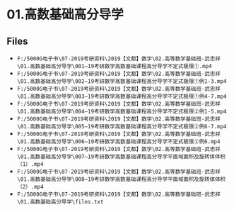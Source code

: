 # 01.高数基础高分导学

## Files

- `F:/5000G电子书\07-2019考研资料\2019【文都】数学\02.高等数学基础班-武忠祥\01.高数基础高分导学\001—19考研数学高数基础课程高分导学不定式极限①.mp4`
- `F:/5000G电子书\07-2019考研资料\2019【文都】数学\02.高等数学基础班-武忠祥\01.高数基础高分导学\002—19考研数学高数基础课程高分导学不定式极限①例1-3.mp4`
- `F:/5000G电子书\07-2019考研资料\2019【文都】数学\02.高等数学基础班-武忠祥\01.高数基础高分导学\003—19考研数学高数基础课程高分导学不定式极限①例4-7.mp4`
- `F:/5000G电子书\07-2019考研资料\2019【文都】数学\02.高等数学基础班-武忠祥\01.高数基础高分导学\004—19考研数学高数基础课程高分导学不定式极限②例1-5.mp4`
- `F:/5000G电子书\07-2019考研资料\2019【文都】数学\02.高等数学基础班-武忠祥\01.高数基础高分导学\005—19考研数学高数基础课程高分导学不定式极限②例6-7.mp4`
- `F:/5000G电子书\07-2019考研资料\2019【文都】数学\02.高等数学基础班-武忠祥\01.高数基础高分导学\006—19考研数学高数基础课程高分导学不定式极限②例6.mp4`
- `F:/5000G电子书\07-2019考研资料\2019【文都】数学\02.高等数学基础班-武忠祥\01.高数基础高分导学\007—19考研数学高数基础课程高分导学平面域面积及旋转体体积（1）.mp4`
- `F:/5000G电子书\07-2019考研资料\2019【文都】数学\02.高等数学基础班-武忠祥\01.高数基础高分导学\008—19考研数学高数基础课程高分导学平面域面积及旋转体体积（2）.mp4`
- `F:/5000G电子书\07-2019考研资料\2019【文都】数学\02.高等数学基础班-武忠祥\01.高数基础高分导学\files.txt`
